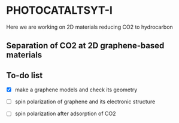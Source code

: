 # PHOTOCATALTSYT-I

Here we are working on 2D materials reducing CO2 to hydrocarbon



## Separation of CO2 at 2D graphene-based materials



## To-do list

- [x] make a graphene models and check its geometry
- [ ] spin polarization of graphene and its electronic structure
- [ ] spin polarization after adsorption of CO2

 